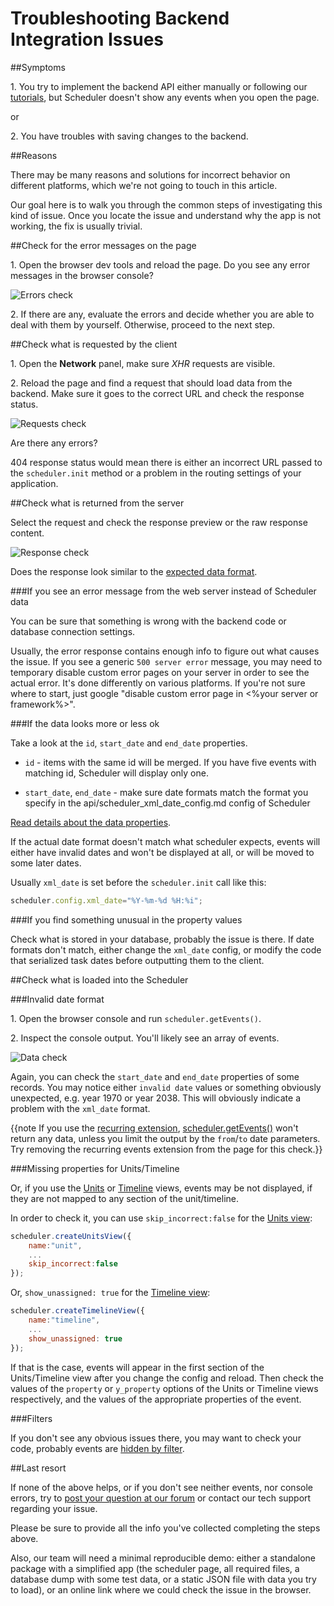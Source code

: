 Troubleshooting Backend Integration Issues
=====================================


##Symptoms 

1\. You try to implement the backend API either manually or following our [tutorials](howtostart_guides.md), but Scheduler doesn't show any events when you open the page.

or

2\. You have troubles with saving changes to the backend.

##Reasons

There may be many reasons and solutions for incorrect behavior on different platforms, which we're not going to touch in this article.

Our goal here is to walk you through the common steps of investigating this kind of issue. Once you locate the issue and understand why the app is not working, the fix is usually trivial.

##Check for the error messages on the page

1\. Open the browser dev tools and reload the page. Do you see any error messages in the browser console?

![Errors check](errors_check.png)

2\. If there are any, evaluate the errors and decide whether you are able to deal with them by yourself. Otherwise, proceed to the next step.


##Check what is requested by the client


1\. Open the **Network** panel, make sure *XHR* requests are visible. 

2\. Reload the page and find a request that should load data from the backend. Make sure it goes to the correct URL and check the response status.

![Requests check](requests_check.png)


Are there any errors?

404 response status would mean there is either an incorrect URL passed to the `scheduler.init` method or a problem in the routing settings of your application.

##Check what is returned from the server

Select the request and check the response preview or the raw response content.

![Response check](response_check.png)


Does the response look similar to the [expected data format](data_formats.md).

###If you see an error message from the web server instead of Scheduler data

You can be sure that something is wrong with the backend code or database connection settings.

Usually, the error response contains enough info to figure out what causes the issue. If you see a generic `500 server error` message, you may need to temporary disable custom error pages on your server in order to see
the actual error. It's done differently on various platforms. If you're not sure where to start, just google "disable custom error page in <%your server or framework%>". 

###If the data looks more or less ok 

Take a look at the `id`, `start_date` and `end_date` properties.

- `id` - items with the same id will be merged. If you have five events with matching id, Scheduler will display only one.

- `start_date`, `end_date` - make sure date formats match the format you specify in the api/scheduler_xml_date_config.md config of Scheduler

[Read details about the data properties](loading_data.md#dataproperties).

If the actual date format doesn't match what scheduler expects, events will either have invalid dates and won't be displayed at all, or will be moved to some later dates.

Usually `xml_date` is set before the `scheduler.init` call like this:

~~~js
scheduler.config.xml_date="%Y-%m-%d %H:%i";
~~~

###If you find something unusual in the property values

Check what is stored in your database, probably the issue is there. If date formats don't match, either change the `xml_date` config, or modify the code that serialized task dates before outputting them to the client.

##Check what is loaded into the Scheduler

###Invalid date format

1\. Open the browser console and run `scheduler.getEvents()`.

2\. Inspect the console output. You'll likely see an array of events. 

![Data check](data_check.png)

Again, you can check the `start_date` and `end_date` properties of some records. You may notice either `invalid date` values or something obviously unexpected,
e.g. year 1970 or year 2038. This will obviously indicate a problem with the `xml_date` format.

{{note If you use the [recurring extension](recurring_events.md), [scheduler.getEvents()](api/scheduler_getevents.md) won't return any data, unless you limit the output by the `from`/`to` date parameters. 
Try removing the recurring events extension from the page for this check.}}

###Missing properties for Units/Timeline

Or, if you use the [Units](units_view.md) or [Timeline](timeline_view.md) views, events may be not displayed, if they are not mapped to any section of the unit/timeline.

In order to check it, you can use `skip_incorrect:false` for the [Units view](units_view.md#skippingeventsthatdontbelongtoanyoftheunits):

~~~js
scheduler.createUnitsView({
    name:"unit",
    ...
    skip_incorrect:false
});
~~~

Or, `show_unassigned: true` for the [Timeline view](api/scheduler_createtimelineview.md):

~~~js
scheduler.createTimelineView({
    name:"timeline",
    ...
    show_unassigned: true
});
~~~

If that is the case, events will appear in the first section of the Units/Timeline view after you change the config and reload.
Then check the values of the `property` or `y_property` options of the Units or Timeline views respectively, and the values of the appropriate properties of the event.

###Filters

If you don't see any obvious issues there, you may want to check your code, probably events are [hidden by filter](filtering.md).


##Last resort

If none of the above helps, or if you don't see neither events, nor console errors, try to [post your question at our forum](https://forum.dhtmlx.com/c/scheduler-all) or contact our tech support regarding your issue.

Please be sure to provide all the info you've collected completing the steps above.

Also, our team will need a minimal reproducible demo: either a standalone package with a simplified app (the scheduler page, all required files, a database dump with some test data, or a static JSON file with data you 
try to load), or an online link where we could check the issue in the browser.
